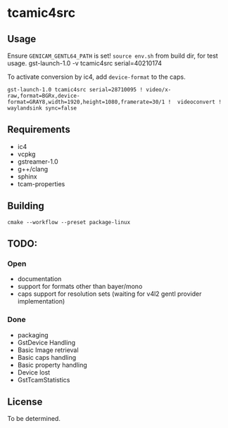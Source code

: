 # tcamic4src

## Usage

Ensure `GENICAM_GENTL64_PATH` is set!
`source env.sh` from build dir, for test usage.
gst-launch-1.0 -v tcamic4src serial=40210174

To activate conversion by ic4, add `device-format` to the caps.

```
gst-launch-1.0 tcamic4src serial=28710095 ! video/x-raw,format=BGRx,device-format=GRAY8,width=1920,height=1080,framerate=30/1 !  videoconvert ! waylandsink sync=false 
```

## Requirements

- ic4
- vcpkg
- gstreamer-1.0
- g++/clang
- sphinx
- tcam-properties

## Building

    cmake --workflow --preset package-linux

## TODO:

### Open

- documentation
- support for formats other than bayer/mono
- caps support for resolution sets (waiting for v4l2 gentl provider implementation)

### Done

- packaging
- GstDevice Handling
- Basic Image retrieval
- Basic caps handling
- Basic property handling
- Device lost
- GstTcamStatistics

## License

To be determined.


